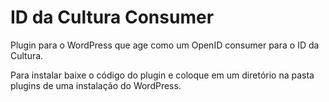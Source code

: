 ID da Cultura Consumer
======================

Plugin para o WordPress que age como um OpenID consumer para o ID da Cultura.

Para instalar baixe o código do plugin e coloque em um diretório na pasta plugins de uma instalação do WordPress.
